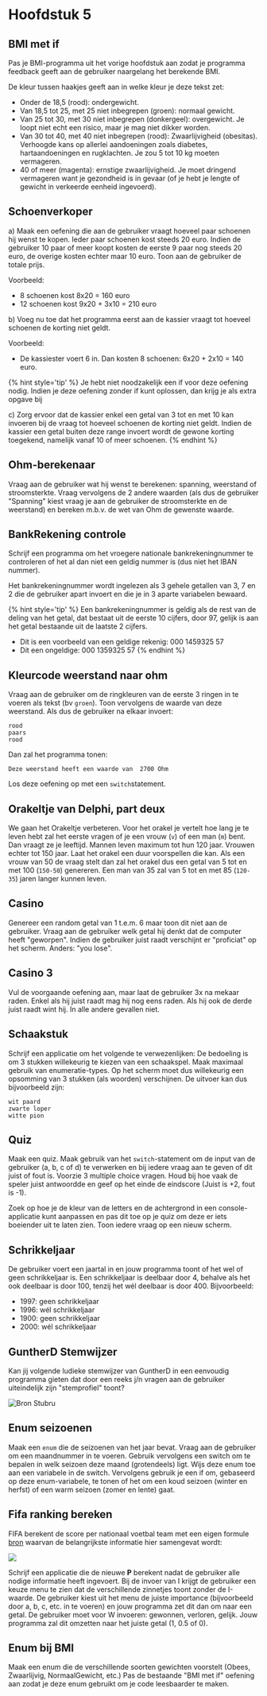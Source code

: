 # Hoofdstuk 5

## BMI met if

Pas je BMI-programma uit het vorige hoofdstuk aan zodat je programma feedback geeft aan de gebruiker naargelang het berekende BMI.

De kleur tussen haakjes geeft aan in welke kleur je deze tekst zet:

* Onder de 18,5 (rood): ondergewicht.
* Van 18,5 tot 25, met 25 niet inbegrepen (groen): normaal gewicht. 
* Van 25 tot 30, met 30 niet inbegrepen (donkergeel): overgewicht. Je loopt niet echt een risico, maar je mag niet dikker worden.
* Van 30 tot 40, met 40 niet inbegrepen (rood): Zwaarlijvigheid (obesitas). Verhoogde kans op allerlei aandoeningen zoals diabetes, hartaandoeningen en rugklachten. Je zou 5 tot 10 kg moeten vermageren.
* 40 of meer (magenta): ernstige zwaarlijvigheid. Je moet dringend vermageren want je gezondheid is in gevaar (of je hebt je lengte of gewicht in verkeerde eenheid ingevoerd).



## Schoenverkoper
a) Maak een oefening die aan de gebruiker vraagt hoeveel paar schoenen hij wenst te kopen. Ieder paar schoenen kost steeds 20 euro. Indien de gebruiker 10 paar of meer koopt kosten de eerste 9 paar nog steeds 20 euro, de overige kosten echter maar 10 euro. Toon aan de gebruiker de totale prijs.

Voorbeeld:  
* 8 schoenen kost 8x20 = 160 euro
* 12 schoenen kost 9x20 + 3x10 = 210 euro

b) Voeg nu toe dat het programma eerst aan de kassier vraagt tot hoeveel schoenen de korting niet geldt. 

Voorbeeld:
* De kassiester voert 6 in. Dan kosten 8 schoenen: 6x20 + 2x10 = 140 euro.

{% hint style='tip' %}
Je hebt niet noodzakelijk een if voor deze oefening nodig.  Indien je deze oefening zonder if kunt oplossen, dan krijg je als extra opgave bij

c) Zorg ervoor dat de kassier enkel een getal van 3 tot en met 10 kan invoeren bij de vraag tot hoeveel schoenen de korting niet geldt. Indien de kassier een getal buiten deze range invoert wordt de gewone korting toegekend, namelijk vanaf 10 of meer schoenen.
{% endhint %}

## Ohm-berekenaar
Vraag aan de gebruiker wat hij wenst te berekenen: spanning, weerstand of stroomsterkte. Vraag vervolgens de 2 andere waarden (als dus de gebruiker "Spanning" kiest vraag je aan de gebruiker de stroomsterkte en de weerstand) en bereken m.b.v. de wet van Ohm de gewenste waarde.

## BankRekening controle
Schrijf een programma om het vroegere nationale bankrekeningnummer te controleren of het al dan niet een geldig nummer is (dus niet het IBAN nummer). 

Het bankrekeningnummer wordt ingelezen als 3 gehele getallen van 3, 7 en 2 die de gebruiker apart invoert en die je in 3 aparte variabelen bewaard.

{% hint style='tip' %}
Een bankrekeningnummer is geldig als de rest van de deling van het getal, dat bestaat uit de eerste 10 cijfers, door 97, gelijk is aan het getal bestaande uit de laatste 2 cijfers.

* Dit is een voorbeeld van een geldige rekenig: 000 1459325 57
* Dit een ongeldige: 000 1359325 57
{% endhint %}

## Kleurcode weerstand naar ohm
Vraag aan de gebruiker om de ringkleuren van de eerste 3 ringen in te voeren als tekst (bv ``groen``). Toon vervolgens de waarde van deze weerstand.
Als dus de gebruiker na elkaar invoert:

```
rood
paars
rood
```
Dan zal het programma tonen:

``Deze weerstand heeft een waarde van  2700 Ohm``

Los deze oefening op met een ``switch``statement.


## Orakeltje van Delphi, part deux
We gaan het Orakeltje verbeteren. Voor het orakel je vertelt hoe lang je te leven hebt zal het eerste vragen of je een vrouw (``v``) of een man (``m``) bent. Dan vraagt ze je leeftijd.
Mannen leven maximum tot hun 120 jaar. Vrouwen echter tot 150 jaar. Laat het orakel een duur voorspellen die kan. Als een vrouw van 50 de vraag stelt dan zal het orakel dus een getal van 5 tot en met 100 (``150-50``) genereren. Een man van 35 zal van 5 tot en met 85 (``120-35``) jaren langer kunnen leven. 

## Casino
Genereer  een random getal van 1 t.e.m. 6 maar toon dit niet aan de gebruiker. Vraag aan de gebruiker welk getal hij denkt dat de computer heeft "geworpen". Indien de gebruiker juist raadt verschijnt er "proficiat" op het scherm. Anders: "you lose".

## Casino 3
Vul de voorgaande oefening aan, maar laat de gebruiker 3x na mekaar raden. Enkel als hij juist raadt mag hij nog eens raden. Als hij ook de derde juist raadt wint hij. In alle andere gevallen niet.

## Schaakstuk

Schrijf een applicatie om het volgende te verwezenlijken: De bedoeling is om 3 stukken willekeurig te kiezen van een schaakspel. 
Maak maximaal gebruik van enumeratie-types. Op het scherm moet dus willekeurig een opsomming van 3 stukken (als woorden) verschijnen. De uitvoer kan dus bijvoorbeeld zijn: 


```text
wit paard
zwarte loper
witte pion
```

## Quiz
Maak een quiz. Maak gebruik van het ``switch``-statement om de input van de gebruiker (a, b, c of d) te verwerken en bij iedere vraag aan te geven of dit juist of fout is. Voorzie 3 multiple choice vragen. Houd bij hoe vaak de speler juist antwoordde en geef op het einde de eindscore (Juist is +2, fout is -1).

 Zoek op hoe je de kleur van de letters en de achtergrond in een console-applicatie kunt aanpassen en pas dit toe op je quiz om deze er iets boeiender uit te laten zien. Toon iedere vraag op een nieuw scherm.

## Schrikkeljaar
De gebruiker voert een jaartal in en jouw programma toont of het wel of geen schrikkeljaar is. Een schrikkeljaar is deelbaar door 4, behalve als het ook deelbaar is door 100, tenzij het wél deelbaar is door 400.
Bijvoorbeeld: 
* 1997: geen schrikkeljaar
* 1996: wél schrikkeljaar
* 1900: geen schrikkeljaar
* 2000: wél schrikkeljaar


## GuntherD Stemwijzer
Kan jij volgende ludieke stemwijzer van GuntherD in een eenvoudig programma gieten dat door een reeks j/n vragen aan de gebruiker uiteindelijk zijn "stemprofiel" toont?

![Bron Stubru](../assets/2_beslissingen/stemwijzer.png)


## Enum seizoenen
Maak een ``enum`` die de seizoenen van het jaar bevat. Vraag aan de gebruiker om een maandnummer in te voeren. Gebruik vervolgens een switch om te bepalen in welk seizoen deze maand (grotendeels) ligt. Wijs deze enum toe aan een variabele in de switch.
Vervolgens gebruik je een if om, gebaseerd op deze enum-variabele, te tonen of het om een koud seizoen (winter en herfst) of een warm seizoen (zomer en lente) gaat.

## Fifa ranking bereken

FIFA berekent de score per nationaal voetbal team met een eigen formule [bron](https://digitalhub.fifa.com/m/f99da4f73212220/original/edbm045h0udbwkqew35a-pdf.pdf) waarvan de belangrijkste informatie hier samengevat wordt:

![](../assets/2_beslissingen/fifa.png)

Schrijf een applicatie die de nieuwe **P** berekent nadat de gebruiker alle nodige informatie heeft ingevoert. Bij de invoer van I krijgt de gebruiker een keuze menu te zien dat de verschillende zinnetjes toont zonder de I-waarde. De gebruiker kiest uit het menu de juiste importance (bijvoorbeeld door a, b, c, etc. in te voeren) en jouw programma zet dit dan om naar een getal. De gebruiker moet voor W invoeren: gewonnen, verloren, gelijk. Jouw programma zal dit omzetten naar het juiste getal (1, 0.5 of 0).


## Enum bij BMI

Maak een enum die de verschillende soorten gewichten voorstelt (Obees, Zwaarlijvig, NormaalGewicht, etc.) Pas de bestaande "BMI met if" oefening aan zodat je deze enum gebruikt om je code leesbaarder te maken. 



